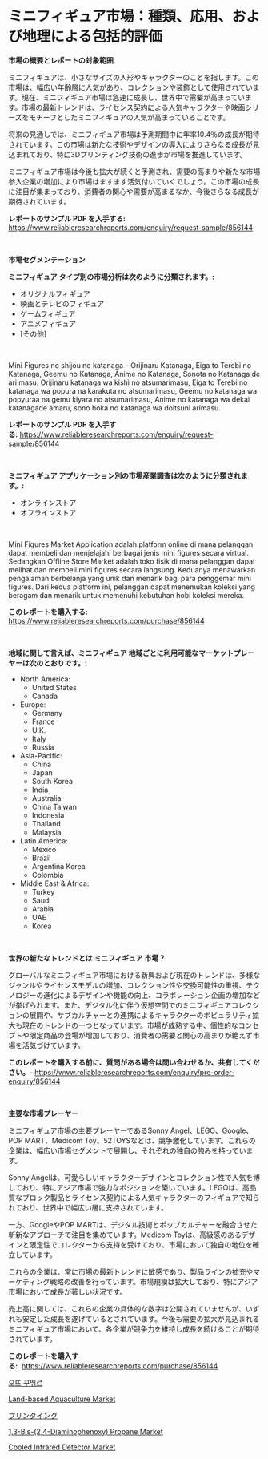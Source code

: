 <p><h1>ミニフィギュア市場：種類、応用、および地理による包括的評価</h1></p><p><strong>市場の概要とレポートの対象範囲</strong></p>
<p><p>ミニフィギュアは、小さなサイズの人形やキャラクターのことを指します。この市場は、幅広い年齢層に人気があり、コレクションや装飾として使用されています。現在、ミニフィギュア市場は急速に成長し、世界中で需要が高まっています。市場の最新トレンドは、ライセンス契約による人気キャラクターや映画シリーズをモチーフとしたミニフィギュアの人気が高まっていることです。</p><p>将来の見通しでは、ミニフィギュア市場は予測期間中に年率10.4％の成長が期待されています。この市場は新たな技術やデザインの導入によりさらなる成長が見込まれており、特に3Dプリンティング技術の進歩が市場を推進しています。</p><p>ミニフィギュア市場は今後も拡大が続くと予測され、需要の高まりや新たな市場参入企業の増加により市場はますます活気付いていくでしょう。この市場の成長に注目が集まっており、消費者の関心や需要が高まるなか、今後さらなる成長が期待されています。</p></p>
<p><strong>レポートのサンプル PDF を入手する:</strong> <a href="https://www.reliableresearchreports.com/enquiry/request-sample/856144">https://www.reliableresearchreports.com/enquiry/request-sample/856144</a></p>
<p>&nbsp;</p>
<p><strong>市場セグメンテーション</strong></p>
<p><strong>ミニフィギュア タイプ別の市場分析は次のように分類されます。:</strong></p>
<p><ul><li>オリジナルフィギュア</li><li>映画とテレビのフィギュア</li><li>ゲームフィギュア</li><li>アニメフィギュア</li><li>[その他]</li></ul></p>
<p>&nbsp;</p>
<p><p>Mini Figures no shijou no katanaga – Orijinaru Katanaga, Eiga to Terebi no Katanaga, Geemu no Katanaga, Anime no Katanaga, Sonota no Katanaga de ari masu. Orijinaru katanaga wa kishi no atsumarimasu, Eiga to Terebi no katanaga wa popura na karakuta no atsumarimasu, Geemu no katanaga wa popyuraa na gemu kiyara no atsumarimasu, Anime no katanaga wa dekai katanagade amaru, sono hoka no katanaga wa doitsuni arimasu.</p></p>
<p><strong>レポートのサンプル PDF を入手する:</strong>&nbsp;<a href="https://www.reliableresearchreports.com/enquiry/request-sample/856144">https://www.reliableresearchreports.com/enquiry/request-sample/856144</a></p>
<p>&nbsp;</p>
<p><strong> ミニフィギュア アプリケーション別の市場産業調査は次のように分類されます。:</strong></p>
<p><ul><li>オンラインストア</li><li>オフラインストア</li></ul></p>
<p>&nbsp;</p>
<p><p>Mini Figures Market Application adalah platform online di mana pelanggan dapat membeli dan menjelajahi berbagai jenis mini figures secara virtual. Sedangkan Offline Store Market adalah toko fisik di mana pelanggan dapat melihat dan membeli mini figures secara langsung. Keduanya menawarkan pengalaman berbelanja yang unik dan menarik bagi para penggemar mini figures. Dari kedua platform ini, pelanggan dapat menemukan koleksi yang beragam dan menarik untuk memenuhi kebutuhan hobi koleksi mereka.</p></p>
<p><strong>このレポートを購入する:</strong>&nbsp; <a href="https://www.reliableresearchreports.com/purchase/856144">https://www.reliableresearchreports.com/purchase/856144</a></p>
<p>&nbsp;</p>
<p><strong>地域に関して言えば、ミニフィギュア 地域ごとに利用可能なマーケットプレーヤーは次のとおりです。:</strong></p>
<p><ul>
    <li>
        North America:
        <ul>
            <li>United States</li>
            <li>Canada</li>
        </ul>
    </li>
    <li>
        Europe:
        <ul>
            <li>Germany</li>
            <li>France</li>
            <li>U.K.</li>
            <li>Italy</li>
            <li>Russia</li>
        </ul>
    </li>
    <li>
        Asia-Pacific:
        <ul>
            <li>China</li>
            <li>Japan</li>
            <li>South Korea</li>
            <li>India</li>
            <li>Australia</li>
            <li>China Taiwan</li>
            <li>Indonesia</li>
            <li>Thailand</li>
            <li>Malaysia</li>
        </ul>
    </li>
    <li>
        Latin America:
        <ul>
            <li>Mexico</li>
            <li>Brazil</li>
            <li>Argentina Korea</li>
            <li>Colombia</li>
        </ul>
    </li>
    <li>
        Middle East & Africa:
        <ul>
            <li>Turkey</li>
            <li>Saudi</li>
            <li>Arabia</li>
            <li>UAE</li>
            <li>Korea</li>
        </ul>
    </li>
    </ul></p>
<p>&nbsp;</p>
<p><strong>世界の新たなトレンドとは ミニフィギュア 市場？</strong></p>
<p><p>グローバルなミニフィギュア市場における新興および現在のトレンドは、多様なジャンルやライセンスモデルの増加、コレクション性や交換可能性の重視、テクノロジーの進化によるデザインや機能の向上、コラボレーション企画の増加などが挙げられます。また、デジタル化に伴う仮想空間でのミニフィギュアコレクションの展開や、サブカルチャーとの連携によるキャラクターのポピュラリティ拡大も現在のトレンドの一つとなっています。市場が成熟する中、個性的なコンセプトや限定商品の登場が増加しており、消費者の需要と関心の高まりが絶えず市場を活気づけています。</p></p>
<p><strong>このレポートを購入する前に、質問がある場合は問い合わせるか、共有してください。</strong>- <a href="https://www.reliableresearchreports.com/enquiry/pre-order-enquiry/856144">https://www.reliableresearchreports.com/enquiry/pre-order-enquiry/856144</a></p>
<p>&nbsp;</p>
<p><strong>主要な市場プレーヤー</strong></p>
<p><p>ミニフィギュア市場の主要プレーヤーであるSonny Angel、LEGO、Google、POP MART、Medicom Toy、52TOYSなどは、競争激化しています。これらの企業は、幅広い市場セグメントで展開し、それぞれの独自の強みを持っています。</p><p>Sonny Angelは、可愛らしいキャラクターデザインとコレクション性で人気を博しており、特にアジア市場で強力なポジションを築いています。LEGOは、高品質なブロック製品とライセンス契約による人気キャラクターのフィギュアで知られており、世界中で幅広い層に支持されています。</p><p>一方、GoogleやPOP MARTは、デジタル技術とポップカルチャーを融合させた斬新なアプローチで注目を集めています。Medicom Toyは、高級感のあるデザインと限定性でコレクターから支持を受けており、市場において独自の地位を確立しています。</p><p>これらの企業は、常に市場の最新トレンドに敏感であり、製品ラインの拡充やマーケティング戦略の改善を行っています。市場規模は拡大しており、特にアジア市場において成長が著しい状況です。</p><p>売上高に関しては、これらの企業の具体的な数字は公開されていませんが、いずれも安定した成長を遂げているとされています。今後も需要の拡大が見込まれるミニフィギュア市場において、各企業が競争力を維持し成長を続けることが期待されています。</p></p>
<p><strong>このレポートを購入する:</strong>&nbsp;&nbsp;<a href="https://www.reliableresearchreports.com/purchase/856144">https://www.reliableresearchreports.com/purchase/856144</a></p>
<p><p><a href="https://github.com/vs2869dizt0/Market-Research-Report-List-1/blob/main/4359907187395.md">오뜨 꾸뛰르</a></p><p><a href="https://github.com/RichRobinson5/Market-Research-Report-List-4/blob/main/land-based-aquaculture-market.md">Land-based Aquaculture Market</a></p><p><a href="https://medium.com/@raejenkins1952/%E3%83%97%E3%83%AA%E3%83%B3%E3%82%BF%E3%83%BC%E3%82%A4%E3%83%B3%E3%82%AF%E5%B8%82%E5%A0%B4%E8%A6%8F%E6%A8%A1-%E5%B8%82%E5%A0%B4%E5%B1%95%E6%9C%9B%E3%81%A8%E5%B8%82%E5%A0%B4%E4%BA%88%E6%B8%AC-2024%E5%B9%B4%E3%81%8B%E3%82%892031%E5%B9%B4%E3%81%BE%E3%81%A7-32836886262a">プリンタインク</a></p><p><a href="https://issuu.com/reportprime-2/docs/13-bis-24-diaminophenoxy-propane-market-size-2030.">1,3-Bis-(2,4-Diaminophenoxy) Propane Market</a></p><p><a href="https://view.publitas.com/reportprime-1/cooled-infrared-detector-market-insights-market-players-and-forecast-till-2031/">Cooled Infrared Detector Market</a></p></p>